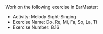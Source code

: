 Work on the following exercise in EarMaster:
- Activity: Melody Sight-Singing
- Exercise Name: Do, Re, Mi, Fa, So, La, Ti
- Exercise Number: 8.16
